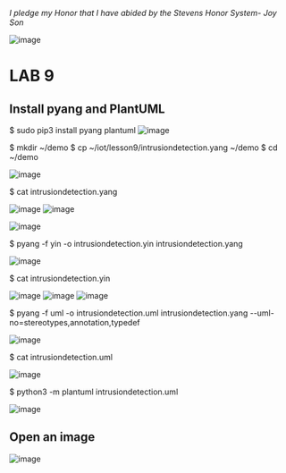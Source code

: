 *I pledge my Honor that I have abided by the Stevens Honor System- Joy Son*

![image](https://user-images.githubusercontent.com/98338109/231041600-4a0e258b-8866-4a76-a03f-5be395fcf67d.png)


# LAB 9

## Install pyang and PlantUML

$ sudo pip3 install pyang plantuml
![image](https://user-images.githubusercontent.com/98338109/231041976-332b40b7-2597-4462-84c2-7843b496f8cd.png)

$ mkdir ~/demo
$ cp ~/iot/lesson9/intrusiondetection.yang ~/demo
$ cd ~/demo

![image](https://user-images.githubusercontent.com/98338109/231042107-df790691-373a-4941-8ae1-c5efac93983c.png)

$ cat intrusiondetection.yang

![image](https://user-images.githubusercontent.com/98338109/231042208-faa4b0e2-7588-423e-8ad5-dc1e4fa91108.png)
![image](https://user-images.githubusercontent.com/98338109/231042246-ddf03771-a1e0-49a5-aad7-d36c7356f6e1.png)

![image](https://user-images.githubusercontent.com/98338109/231042266-3ee026ea-d2d1-4e7d-a673-0e3b87322d54.png)

$ pyang -f yin -o intrusiondetection.yin intrusiondetection.yang

![image](https://user-images.githubusercontent.com/98338109/231042463-263fede2-0560-4e2b-849e-ea80b2c876bf.png)

$ cat intrusiondetection.yin

![image](https://user-images.githubusercontent.com/98338109/231042553-ebe034e0-ce32-46bd-aae9-313c023a013d.png)
![image](https://user-images.githubusercontent.com/98338109/231042631-6bfcd47c-ab44-438f-b202-4abbb8251997.png)
![image](https://user-images.githubusercontent.com/98338109/231042667-65a229f3-0388-4063-b778-b516ed44eab2.png)

$ pyang -f uml -o intrusiondetection.uml intrusiondetection.yang --uml-no=stereotypes,annotation,typedef

![image](https://user-images.githubusercontent.com/98338109/231042717-f003e1f8-aa40-4a01-84f5-ee890012076b.png)

$ cat intrusiondetection.uml

![image](https://user-images.githubusercontent.com/98338109/231042785-58928b18-0988-49f3-acfb-3c6acf1051cc.png)

$ python3 -m plantuml intrusiondetection.uml

![image](https://user-images.githubusercontent.com/98338109/231042909-05575a5e-ba00-4f3d-9a96-1c8569f5dc1e.png)

## Open an image

![image](https://user-images.githubusercontent.com/98338109/231045471-6b230676-fd7b-4ff5-b555-e3059c102329.png)
